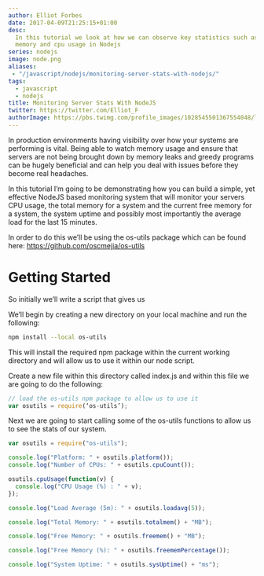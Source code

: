 ```yaml
---
author: Elliot Forbes
date: 2017-04-09T21:25:15+01:00
desc:
  In this tutorial we look at how we can observe key statistics such as free
  memory and cpu usage in Nodejs
series: nodejs
image: node.png
aliases:
 - "/javascript/nodejs/monitoring-server-stats-with-nodejs/"
tags:
  - javascript
  - nodejs
title: Monitoring Server Stats With NodeJS
twitter: https://twitter.com/Elliot_F
authorImage: https://pbs.twimg.com/profile_images/1028545501367554048/lzr43cQv_400x400.jpg
---
```


In production environments having visibility over how your systems are
performing is vital. Being able to watch memory usage and ensure that servers
are not being brought down by memory leaks and greedy programs can be hugely
beneficial and can help you deal with issues before they become real headaches.

In this tutorial I’m going to be demonstrating how you can build a simple, yet
effective NodeJS based monitoring system that will monitor your servers CPU
usage, the total memory for a system and the current free memory for a system,
the system uptime and possibly most importantly the average load for the last 15
minutes.

In order to do this we’ll be using the os-utils package which can be found here:
https://github.com/oscmejia/os-utils

# Getting Started

So initially we’ll write a script that gives us

We’ll begin by creating a new directory on your local machine and run the
following:

```bash
npm install --local os-utils
```

This will install the required npm package within the current working directory
and will allow us to use it within our node script.

Create a new file within this directory called index.js and within this file we
are going to do the following:

```js
// load the os-utils npm package to allow us to use it
var osutils = require(‘os-utils’);
```

Next we are going to start calling some of the os-utils functions to allow us to
see the stats of our system.

```js
var osutils = require("os-utils");

console.log("Platform: " + osutils.platform());
console.log("Number of CPUs: " + osutils.cpuCount());

osutils.cpuUsage(function(v) {
  console.log("CPU Usage (%) : " + v);
});

console.log("Load Average (5m): " + osutils.loadavg(5));

console.log("Total Memory: " + osutils.totalmem() + "MB");

console.log("Free Memory: " + osutils.freemem() + "MB");

console.log("Free Memory (%): " + osutils.freememPercentage());

console.log("System Uptime: " + osutils.sysUptime() + "ms");
```
